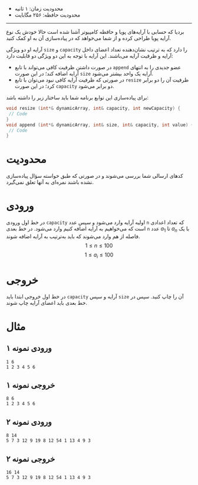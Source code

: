 [_metadata_:id]:- "handmade-array"
[_metadata_:title]:- "آرایه دست‌ساز"
[_metadata_:level]:- "hard"
[_metadata_:author]:- "امیرحسین اولیا"
[_metadata_:series]:- "pointers-and-dynamic-arrays"

+ محدودیت زمان: ۱ ثانیه
+ محدودیت حافظه: ۲۵۶ مگابایت

----------

بردیا که حسابی با آرایه‌های پویا و حافظه کامپیوتر آشنا شده است حالا خودش یک نوع آرایه پویا طراحی کرده و از شما می‌خواهد که در پیاده‌سازی آن به او کمک کنید.

آرایه او دو ویژگی `size` و `capacity` را دارد که به ترتیب نشان‌دهنده تعداد اعضای داخل آرایه و ظرفیت آرایه می‌باشند. این آرایه با توجه به این دو ویژگی دو قابلیت دارد:

+ در صورت داشتن ظرفیت کافی می‌تواند با تابع `append` عضو جدیدی را به انتهای آرایه اضافه کند؛ در این صورت `size` آرایه یک واحد بیشتر می‌شود.
+ در صورتی که ظرفیت آرایه کافی نبود می‌توان با تابع `resize` ظرفیت آن را دو برابر کرد؛ در این صورت `capacity` دو برابر می‌شود.

برای پیاده‌سازی این توابع برنامه شما باید ساختار زیر را داشته باشد: 	
```cpp
void resize (int*& dynamicArray, int& capacity, int newCapacity) {
 // Code
}
void append (int*& dynamicArray, int& size, int& capacity, int value) {
 // Code
}
```

# محدودیت
کدهای ارسالی شما بررسی می‌شوند و در صورتی که طبق خواسته سؤال پیاده‌سازی نشده باشند نمره‌ای به آنها تعلق نمی‌گیرد.

# ورودی
در خط اول ورودی `capacity` اولیه آرایه وارد می‌شود و سپس عدد `n` که تعداد اعدادی است که می‌خواهیم به آرایه اضافه کنیم وارد می‌شود. در خط بعدی `n` عدد $a_1$ تا $a_n$ با یک فاصله از هم وارد می‌شوند که باید به‌ترتیب به آرایه اضافه شوند.
$$1 \le n \le 100$$
$$1 \le a_i \le 100$$
# خروجی
در خط اول خروجی ابتدا باید `capacity` آرایه و سپس `size` آن را چاپ کنید. سپس در خط بعدی باید
اعضای آرایه چاپ شوند.

# مثال
## ورودی نمونه ۱
```
1 6
1 2 3 4 5 6
```


## خروجی نمونه ۱
```
8 6
1 2 3 4 5 6
```


## ورودی نمونه ۲
```
8 14
5 7 3 12 9 19 8 12 54 1 13 4 9 3
```


## خروجی نمونه ۲
```
16 14
5 7 3 12 9 19 8 12 54 1 13 4 9 3
```

